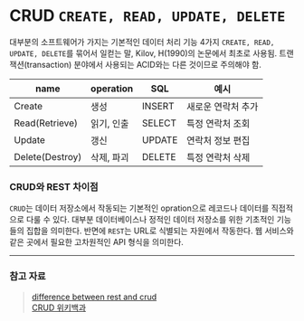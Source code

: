 # CRUD `CREATE, READ, UPDATE, DELETE`
대부분의 소프트웨어가 가지는 기본적인 데이터 처리 기능 4가지 `CREATE, READ, UPDATE, DELETE`를 묶어서 일컫는 말, Kilov, H(1990)의 논문에서 최초로 사용됨. 트랜잭션(transaction) 분야에서 사용되는 ACID와는 다른 것이므로 주의해야 함.
<br>


name | operation | SQL | 예시
--- | --- | --- | ---
Create | 생성 | INSERT | 새로운 연락처 추가
Read(Retrieve) | 읽기, 인출 | SELECT | 특정 연락처 조회
Update | 갱신 | UPDATE | 연락처 정보 편집 
Delete(Destroy) | 삭제, 파괴 | DELETE | 특정 연락처 삭제

### CRUD와 REST 차이점
`CRUD`는 데이터 저장소에서 작동되는 기본적인 opration으로 레코드나 데이터를 직접적으로 다룰 수 있다. 대부분 데이터베이스나 정적인 데이터 저장소를 위한 기초적인 기능들의 집합을 의미한다. 반면에 `REST`는 URL로 식별되는 자원에서 작동한다. 웹 서비스와 같은 곳에서 필요한 고차원적인 API 형식을 의미한다.

***
### 참고 자료
>[difference between rest and crud](https://qastack.kr/software/120716/difference-between-rest-and-crud) <br>
> [CRUD 위키백과](https://ko.wikipedia.org/wiki/CRUD)
